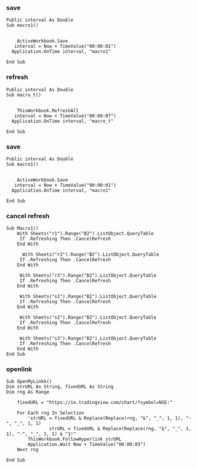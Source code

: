 ### save


    Public interval As Double
    Sub macro1()


        ActiveWorkbook.Save
       interval = Now + TimeValue("00:00:01")
      Application.OnTime interval, "macro1"

    End Sub
    




### refresh
    Public interval As Double
    Sub macro_t()


        ThisWorkbook.RefreshAll
       interval = Now + TimeValue("00:00:07")
      Application.OnTime interval, "macro_t"

    End Sub



### save

    Public interval As Double
    Sub macro1()


        ActiveWorkbook.Save
       interval = Now + TimeValue("00:00:01")
      Application.OnTime interval, "macro1"

    End Sub








### cancel refresh
    Sub Macro1()
        With Sheets("r1").Range("B2").ListObject.QueryTable
         If .Refreshing Then .CancelRefresh
        End With

          With Sheets("r2").Range("B2").ListObject.QueryTable
         If .Refreshing Then .CancelRefresh
        End With

         With Sheets("r3").Range("B2").ListObject.QueryTable
         If .Refreshing Then .CancelRefresh
        End With

         With Sheets("s1").Range("B2").ListObject.QueryTable
         If .Refreshing Then .CancelRefresh
        End With

         With Sheets("s2").Range("B2").ListObject.QueryTable
         If .Refreshing Then .CancelRefresh
        End With

         With Sheets("s3").Range("B2").ListObject.QueryTable
         If .Refreshing Then .CancelRefresh
        End With    
    End Sub


### openlink
    Sub OpenMyLinkk()
    Dim strURL As String, fixedURL As String
    Dim rng As Range

        fixedURL = "https://in.tradingview.com/chart/?symbol=NSE:"

        For Each rng In Selection
            'strURL = fixedURL & Replace(Replace(rng, "&", "_", 1, 1), "-", "_", 1, 1)
                    strURL = fixedURL & Replace(Replace(rng, "&", "_", 1, 1), "-", "_", 1, 1) & "1!"
            ThisWorkbook.FollowHyperlink strURL
            Application.Wait Now + TimeValue("00:00:03")
        Next rng

    End Sub

